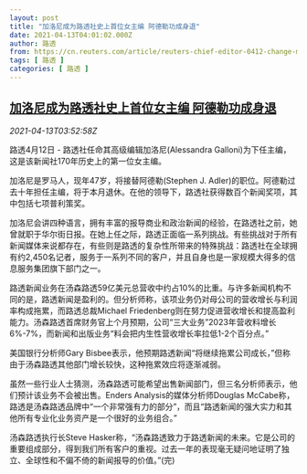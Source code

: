 ```yaml
---
layout: post
title: "加洛尼成为路透社史上首位女主编 阿德勒功成身退"
date: 2021-04-13T04:01:02.000Z
author: 路透
from: https://cn.reuters.com/article/reuters-chief-editor-0412-change-mon-idCNKBS2C00B1
tags: [ 路透 ]
categories: [ 路透 ]
---
```

<!--1618286462000-->
[加洛尼成为路透社史上首位女主编 阿德勒功成身退](https://cn.reuters.com/article/reuters-chief-editor-0412-change-mon-idCNKBS2C00B1)
------

<div>
<div><i>2021-04-13T03:52:58Z</i></div><p>路透4月12日 - 路透社任命其高级编辑加洛尼(Alessandra Galloni)为下任主编，这是该新闻社170年历史上的第一位女主编。</p><p>加洛尼是罗马人，现年47岁，将接替阿德勒(Stephen J. Adler)的职位。阿德勒过去十年担任主编，将于本月退休。在他的领导下，路透社获得数百个新闻奖项，其中包括七项普利策奖。</p><p>加洛尼会讲四种语言，拥有丰富的报导商业和政治新闻的经验，在路透社之前，她曾就职于华尔街日报。在她上任之际，路透正面临一系列挑战。有些挑战对于所有新闻媒体来说都存在，有些则是路透的复杂性所带来的特殊挑战：路透社在全球拥有约2,450名记者，服务于一系列不同的客户，并且自身也是一家规模大得多的信息服务集团旗下部门之一。</p><p>路透新闻业务在汤森路透59亿美元总营收中约占10%的比重。与许多新闻机构不同的是，路透新闻是盈利的。但分析师称，该项业务仍对母公司的营收增长与利润率构成拖累，而路透总裁Michael Friedenberg则在努力促进营收增长和提高盈利能力。汤森路透首席财务官上个月预期，公司“三大业务”2023年营收料增长6%-7%，而新闻和出版业务“料会把内生性营收增长率拉低1-2个百分点。”</p><p>美国银行分析师Gary Bisbee表示，他预期路透新闻“将继续拖累公司成长，”但称由于汤森路透其他部门增长较快，这种拖累效应将逐渐减弱。</p><p>虽然一些行业人士猜测，汤森路透可能希望出售新闻部门，但三名分析师表示，他们预计该业务不会被出售。Enders Analysis的媒体分析师Douglas McCabe称，路透是汤森路透品牌中“一个非常强有力的部分”，而且“路透新闻的强大实力和其他所有专业化业务资产是一个很好的业务组合。”</p><p>汤森路透执行长Steve Hasker称，“汤森路透致力于路透新闻的未来。它是公司的重要组成部分，得到我们所有客户的重视。过去一年的表现毫无疑问地证明了独立、全球性和不偏不倚的新闻报导的价值。”(完)</p>
</div>
